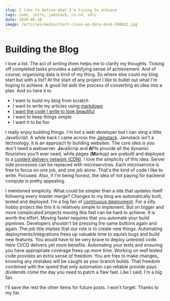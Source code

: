 ```yaml
---
slug: I like to define what I'm trying to achieve
tags: code, intro, jamstack, ci-cd, sdlc
date: 2020-06-10
image: /articles/media/chart-close-up-data-desk-590022.jpg
---
```


# Building the Blog

I love a list.  The act of writing them helps me to clarify my thoughts.  Ticking off completed tasks provides a
satisfying sense of achievement.  And of course; organising data is kind of my thing.  So where else could my blog start
but with a list?  At the start of any project I like to bullet out what I'm hoping to achieve.  A good list aids the
process of converting an idea into a plan.  And so here it is:

- I want to build my blog from scratch
- I want to write my articles using [markdown](https://daringfireball.net/projects/markdown/syntax)
- [I want the code I write to look beautiful](./making-code-pop.md)
- I want to keep things simple
- I want it to be fun

I really enjoy building things.  I'm not a web developer but I can sling a little JavaScript.  A while back I came
across the [Jamstack](https://jamstack.org/).  Jamstack isn't a technology, it is an approach to building websites.  The
core idea is you don't need a webserver.  **J**avaScrip and **A**PIs provide all the dynamic flourishes you'll ever need,
while pages (**M**arkup) are prebuilt and deployed to a [content delivery network (CDN)](https://en.wikipedia.org/wiki/Content_delivery_network).
I love the simplicity of this idea.  Server side processes can be replaced with microservices.  Each microservice is
free to focus on one job, and one job alone.  That's the kind of code I like to write.  Focused.  Also, if I'm being
honest, the idea of not paying for backend compute is pretty appealing.

I mentioned simplicity.  What could be simpler than a site that updates itself following every master merge?  Changes to
my blog are automatically built, tested and deployed.  I'm a big fan of [continuous deployment](https://www.redhat.com/en/topics/devops/what-is-ci-cd).
For a silly hobby project like this it is relatively simple to implement.  But on bigger and more complicated projects
moving this fast can be hard to achieve.  It is worth the effort.  Moving faster requires that you automate your
build pipelines.  Developers shouldn't be pressing the same buttons again and again.  The job title implies that our
role is to create new things.  Automating deployments/integrations frees up valuable time to squish bugs and build new
features.  You would have to be very brave to deploy untested code.  Here CI/CD delivers yet more benefits.  Automating
your tests and ensuring you have appropriate coverage frees up more time.  Working on well tested code provides an extra
sense of freedom.  You are free to make changes, knowing any mistakes will be caught as your branch builds.  That
freedom combined with the speed that only automation can reliable provide pays dividends come the day you need to patch
a flaw fast.  Like I said; I'm a big fan.

I'll save the rest the other items for future posts.  I won't forget.  Thanks to my list.
